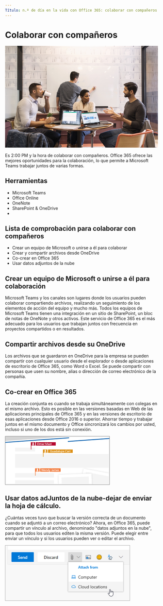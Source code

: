 ```yaml
---
Título: n.º de día en la vida con Office 365: colaborar con compañeros Descripción: # pasos rápidos para estar preparados para el día a mano con Office 365 autor: {MS-ID} # karuanag ms. Date: {@date de nombre de la karuanag           # 02/01/2019 ms. topic: Introducción # procedimientos
---
```


# <a name="collaborating-with-colleagues"></a>Colaborar con compañeros

![Commute visual](media/ditl_collab.png)

Es 2:00 PM y la hora de colaborar con compañeros. Office 365 ofrece las mejores oportunidades para la colaboración, lo que permite a Microsoft Teams trabajar juntos de varias formas. 

## <a name="tools"></a>Herramientas
- Microsoft Teams
- Office Online
- OneNote
- SharePoint & OneDrive
- 
## <a name="checklist-for-collaborating-with-colleagues"></a>Lista de comprobación para colaborar con compañeros
- Crear un equipo de Microsoft o unirse a él para colaborar
- Crear y compartir archivos desde OneDrive 
- Co-crear en Office 365 
- Usar datos adjuntos de la nube

## <a name="create-or-join-a-microsoft-team-for-collaboration"></a>Crear un equipo de Microsoft o unirse a él para colaboración

Microsoft Teams y los canales son lugares donde los usuarios pueden colaborar compartiendo archivos, realizando un seguimiento de los elementos de acción del equipo y mucho más. Todos los equipos de Microsoft Teams tienen una integración en un sitio de SharePoint, un bloc de notas de OneNote y otros activos. Este servicio de Office 365 es el más adecuado para los usuarios que trabajan juntos con frecuencia en proyectos compartidos o en resultados. 

## <a name="share-files-from-your-onedrive"></a>Compartir archivos desde su OneDrive
Los archivos que se guardaron en OneDrive para la empresa se pueden compartir con cualquier usuario desde el explorador o desde aplicaciones de escritorio de Office 365, como Word o Excel. Se puede compartir con personas que usen su nombre, alias o dirección de correo electrónico de la compañía. 

## <a name="co-create-in-office-365"></a>Co-crear en Office 365
La creación conjunta es cuando se trabaja simultáneamente con colegas en el mismo archivo. Esto es posible en las versiones basadas en Web de las aplicaciones principales de Office 365 y en las versiones de escritorio de esas aplicaciones desde Office 2016 o superior.  Ahorrar tiempo y trabajar juntos en el mismo documento y Office sincronizará los cambios por usted, incluso si uno de los dos está sin conexión. 

![Co-autoría en Word](media/ditl_coauth.png)

## <a name="use-cloud-attachments---stop-emailing-that-spreadsheet"></a>Usar datos adJuntos de la nube-dejar de enviar la hoja de cálculo.
¿Cuántas veces tuvo que buscar la versión correcta de un documento cuando se adjuntó a un correo electrónico? Ahora, en Office 365, puede compartir un vínculo al archivo, denominado "datos adjuntos en la nube", para que todos los usuarios editen la misma versión.  Puede elegir entre enviar un vínculo y si los usuarios pueden ver o editar el archivo. 

![Datos adJuntos de nube](media/ditl_cloudattach.png)

